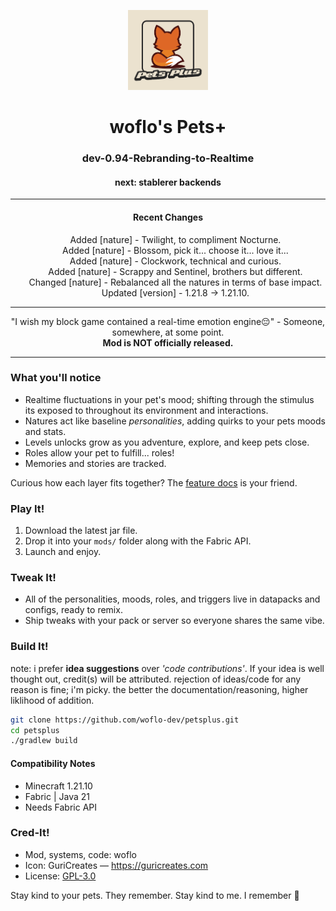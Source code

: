 <p align="center">
  <img src="src/main/resources/assets/petsplus/icon.png"
       alt="Pets+ icon"
       width="128">
</p>

<h1 align="center">woflo's Pets+</h1>
<h3 align="center">dev-0.94-Rebranding-to-Realtime</h3>
<h4 align="center">next: stablerer backends</h4>

---

<h4 align="center">Recent Changes</h3>
<ul align="center" style="list-style-type:none; padding-left:5;">
  <li>Added [nature] - Twilight, to compliment Nocturne.</li>
  <li>Added [nature] - Blossom, pick it... choose it... love it...</li>
  <li>Added [nature] - Clockwork, technical and curious.</li>
  <li>Added [nature] - Scrappy and Sentinel, brothers but different.</li>
  <li>Changed [nature] - Rebalanced all the natures in terms of base impact.</li>
  <li>Updated [version] - 1.21.8 -> 1.21.10.</li>
</ul>

---

<p align="center">
  "I wish my block game contained a real-time emotion engine😔" - Someone, somewhere, at some point. 
  <br>
  <strong>Mod is NOT officially released.</strong>
</p>

---

### What you'll notice
- Realtime fluctuations in your pet's mood; shifting through the stimulus its exposed to throughout its environment and interactions.
- Natures act like baseline *personalities*, adding quirks to your pets moods and stats.
- Levels unlocks grow as you adventure, explore, and keep pets close.
- Roles allow your pet to fulfill... roles!
- Memories and stories are tracked.

Curious how each layer fits together? The [feature docs](docs/features/_readme.md) is your friend.

### Play It!
1. Download the latest jar file. 
2. Drop it into your `mods/` folder along with the Fabric API.
3. Launch and enjoy.

### Tweak It!
- All of the personalities, moods, roles, and triggers live in datapacks and configs, ready to remix.
- Ship tweaks with your pack or server so everyone shares the same vibe.

### Build It!
note: i prefer **idea suggestions** over *'code contributions'*. If your idea is well thought out, credit(s) will be attributed. rejection of ideas/code for any reason is fine; i'm picky. the better the documentation/reasoning, higher liklihood of addition.

```bash
git clone https://github.com/woflo-dev/petsplus.git
cd petsplus
./gradlew build
```
#### Compatibility Notes
- Minecraft 1.21.10 
- Fabric | Java 21
- Needs Fabric API

### Cred-It!
- Mod, systems, code: woflo 
- Icon: GuriCreates — <https://guricreates.com>
- License: [GPL-3.0](LICENSE)

Stay kind to your pets. They remember. Stay kind to me. I remember 🥺
